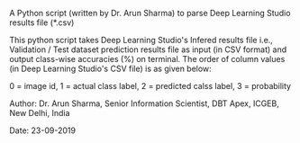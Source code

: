 A Python script (written by Dr. Arun Sharma) to parse Deep Learning Studio results file (*.csv) 

This python script takes Deep Learning Studio's Infered results file i.e., Validation / Test dataset prediction results file as input (in CSV format) and output class-wise accuracies (%) on terminal. The order of column values (in Deep Learning Studio's CSV file) is as given below:

0 = image id, 1 = actual class label, 2 = predicted calss label, 3 = probability

Author: Dr. Arun Sharma, Senior Information Scientist, DBT Apex, ICGEB, New Delhi, India

Date: 23-09-2019
